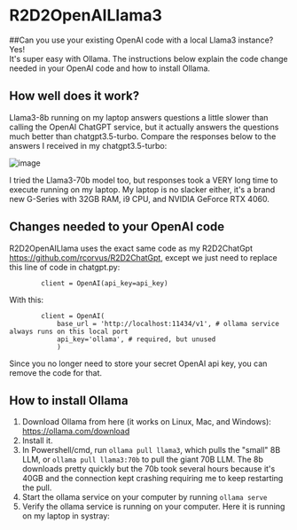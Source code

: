 # R2D2OpenAILlama3
##Can you use your existing OpenAI code with a local Llama3 instance?  Yes!  
It's super easy with Ollama.  The instructions below explain the code change needed in your OpenAI code and how to install Ollama.  

## How well does it work?
Llama3-8b running on my laptop answers questions a little slower than calling the OpenAI ChatGPT service, but it actually answers the questions much better than chatgpt3.5-turbo. Compare the responses below to the answers I received in my chatgpt3.5-turbo:  

![image](https://github.com/rcorvus/R2D2OpenAILlama3/assets/5025458/79d854bd-6461-4ad8-9c69-f4e5ac3b1bba)  

I tried the Llama3-70b model too, but responses took a VERY long time to execute running on my laptop.  My laptop is no slacker either, it's a brand new G-Series with 32GB RAM, i9 CPU, and NVIDIA GeForce RTX 4060.

## Changes needed to your OpenAI code
R2D2OpenAILlama uses the exact same code as my R2D2ChatGpt https://github.com/rcorvus/R2D2ChatGpt,
except we just need to replace this line of code in chatgpt.py:

```
        client = OpenAI(api_key=api_key)
```
With this:
```
        client = OpenAI(
            base_url = 'http://localhost:11434/v1', # ollama service always runs on this local port
            api_key='ollama', # required, but unused
            )
```

Since you no longer need to store your secret OpenAI api key, you can remove the code for that.

## How to install Ollama

1. Download Ollama from here (it works on Linux, Mac, and Windows):  https://ollama.com/download
2. Install it.
3. In Powershell/cmd, run ```ollama pull llama3```, which pulls the "small" 8B LLM, or ```ollama pull llama3:70b``` to pull the giant 70B LLM.  The 8b downloads pretty quickly but the 70b took several hours because it's 40GB and the connection kept crashing requiring me to keep restarting the pull.
4. Start the ollama service on your computer by running ```ollama serve```
5.  Verify the ollama service is running on your computer.  Here it is running on my laptop in systray:
